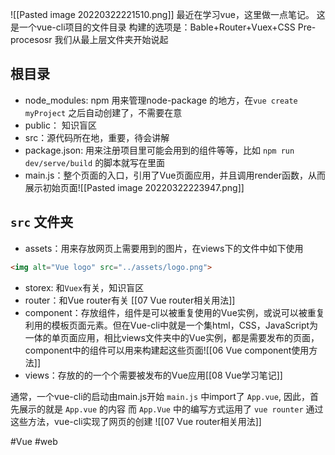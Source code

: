 ![[Pasted image 20220322221510.png]]
最近在学习vue，这里做一点笔记。
这是一个vue-cli项目的文件目录
构建的选项是：Bable+Router+Vuex+CSS Pre-procesosr
我们从最上层文件夹开始说起
## 根目录
- node_modules: npm 用来管理node-package 的地方，在`vue create myProject`  之后自动创建了，不需要在意
- public： 知识盲区
- src：源代码所在地，重要，待会讲解
- package.json: 用来注册项目里可能会用到的组件等等，比如 `npm run dev/serve/build` 的脚本就写在里面
- main.js：整个页面的入口，引用了Vue页面应用，并且调用render函数，从而展示初始页面![[Pasted image 20220322223947.png]]

## `src` 文件夹
- assets：用来存放网页上需要用到的图片，在views下的文件中如下使用
```html
<img alt="Vue logo" src="../assets/logo.png">
```
- storex: 和`Vuex`有关，知识盲区
- router：和Vue router有关 [[07 Vue router相关用法]]
- component：存放组件，组件是可以被重复使用的Vue实例，或说可以被重复利用的模板页面元素。但在Vue-cli中就是一个集html，CSS，JavaScript为一体的单页面应用，相比views文件夹中的Vue实例，都是需要发布的页面，component中的组件可以用来构建起这些页面![[06 Vue component使用方法]]
- views：存放的的一个个需要被发布的Vue应用[[08 Vue学习笔记]]

通常，一个vue-cli的启动由main.js开始
`main.js` 中import了 `App.vue`, 因此，首先展示的就是 `App.vue` 的内容
而 `App.Vue` 中的编写方式运用了 `vue rounter`
通过这些方法，vue-cli实现了网页的创建
![[07 Vue router相关用法]]


#Vue  #web 